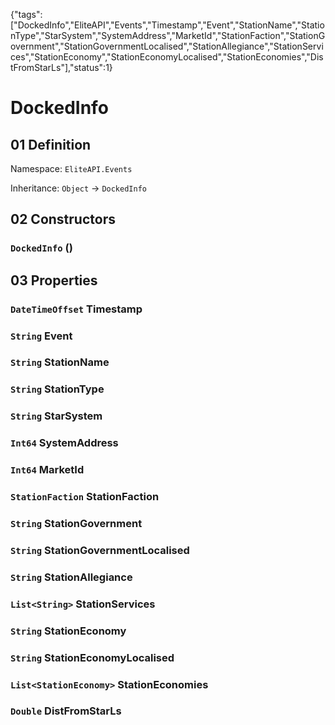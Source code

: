 {"tags":["DockedInfo","EliteAPI","Events","Timestamp","Event","StationName","StationType","StarSystem","SystemAddress","MarketId","StationFaction","StationGovernment","StationGovernmentLocalised","StationAllegiance","StationServices","StationEconomy","StationEconomyLocalised","StationEconomies","DistFromStarLs"],"status":1}

# DockedInfo

## 01 Definition

Namespace: `EliteAPI.Events`

Inheritance: `Object` → `DockedInfo`

## 02 Constructors

### `DockedInfo` ()

## 03 Properties

### `DateTimeOffset` Timestamp

### `String` Event

### `String` StationName

### `String` StationType

### `String` StarSystem

### `Int64` SystemAddress

### `Int64` MarketId

### `StationFaction` StationFaction

### `String` StationGovernment

### `String` StationGovernmentLocalised

### `String` StationAllegiance

### `List<String>` StationServices

### `String` StationEconomy

### `String` StationEconomyLocalised

### `List<StationEconomy>` StationEconomies

### `Double` DistFromStarLs

